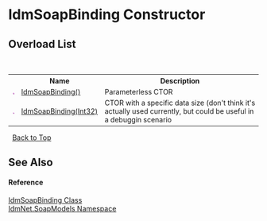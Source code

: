 # IdmSoapBinding Constructor 
 


## Overload List
&nbsp;<table><tr><th></th><th>Name</th><th>Description</th></tr><tr><td>![Public method](media/pubmethod.gif "Public method")</td><td><a href="M_IdmNet_SoapModels_IdmSoapBinding__ctor">IdmSoapBinding()</a></td><td>
Parameterless CTOR</td></tr><tr><td>![Public method](media/pubmethod.gif "Public method")</td><td><a href="M_IdmNet_SoapModels_IdmSoapBinding__ctor_1">IdmSoapBinding(Int32)</a></td><td>
CTOR with a specific data size (don't think it's actually used currently, but could be useful in a debuggin scenario</td></tr></table>&nbsp;
<a href="#idmsoapbinding-constructor">Back to Top</a>

## See Also


#### Reference
<a href="T_IdmNet_SoapModels_IdmSoapBinding">IdmSoapBinding Class</a><br /><a href="N_IdmNet_SoapModels">IdmNet.SoapModels Namespace</a><br />